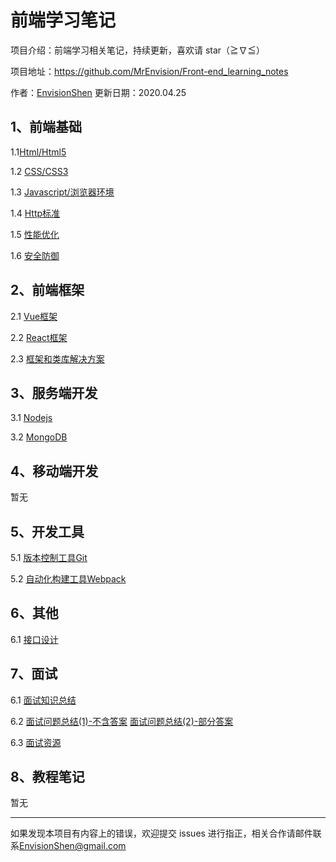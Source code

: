 # 前端学习笔记

项目介绍：前端学习相关笔记，持续更新，喜欢请 star（≧∇≦）

项目地址：https://github.com/MrEnvision/Front-end_learning_notes

作者：[EnvisionShen](https://github.com/MrEnvision)        更新日期：2020.04.25



## 1、前端基础

1.1[Html/Html5](前端基础/Html/html笔记.md)

1.2 [CSS/CSS3](前端基础/CSS/README.md)

1.3 [Javascript/浏览器环境](前端基础/Javascript/README.md)

1.4 [Http标准](前端基础/Http标准/README.md)

1.5 [性能优化](前端基础/性能优化/性能优化.md)

1.6 [安全防御](前端基础/安全防御/安全防御.md)



## 2、前端框架

2.1 [Vue框架](前端框架/Vue/README.md)

2.2 [React框架](前端框架/React/README.md)

2.3 [框架和类库解决方案](前端框架/框架和类库解决方案/框架和类库解决方案.md)



## 3、服务端开发

3.1 [Nodejs](服务端开发/Nodejs笔记.md)

3.2 [MongoDB](服务端开发/MongoDB笔记.md)



## 4、移动端开发

暂无



## 5、开发工具

5.1 [版本控制工具Git](开发工具/Git使用)

5.2 [自动化构建工具Webpack]()



## 6、其他

6.1 [接口设计](其他/接口设计.md)



## 7、面试

6.1 [面试知识总结](面试/面试知识总结.md)

6.2 [面试问题总结(1)-不含答案](面试/面试问题总结(1).md)   [面试问题总结(2)-部分答案](面试/面试问题总结(2).md)

6.3 [面试资源](面试/面试资源.md)



## 8、教程笔记

暂无



------

如果发现本项目有内容上的错误，欢迎提交 issues 进行指正，相关合作请邮件联系[EnvisionShen@gmail.com](mailto:EnvisionShen@gmail.com)
